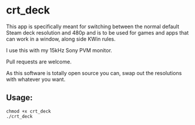 # crt_deck

This app is specifically meant for switching between the normal default Steam deck resolution and 480p and is to be used for games and apps that can work in a window, along side KWin rules.

I use this with my 15kHz Sony PVM monitor.

Pull requests are welcome.

As this software is totally open source you can, swap out the resolutions with whatever you want.

## Usage:
```
chmod +x crt_deck
./crt_deck
```
